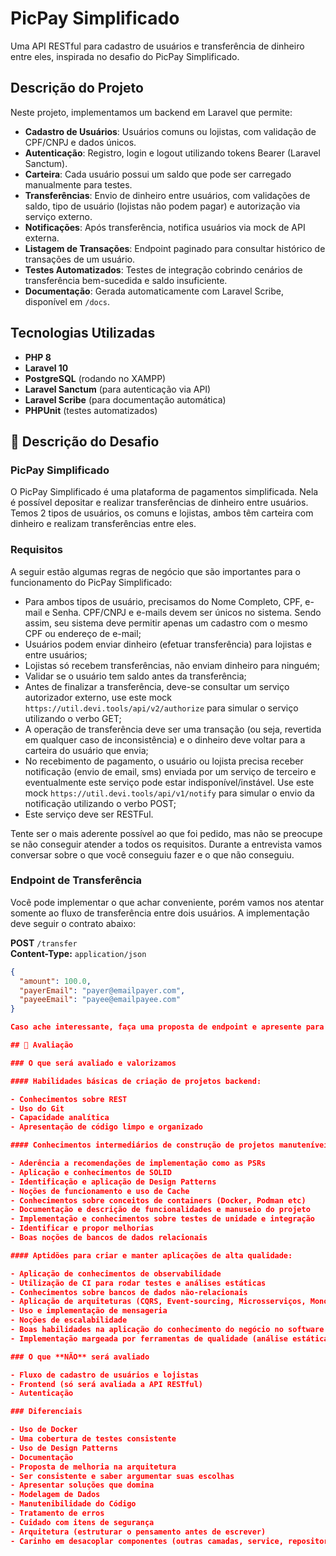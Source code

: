 # PicPay Simplificado

Uma API RESTful para cadastro de usuários e transferência de dinheiro entre eles, inspirada no desafio do PicPay Simplificado.

## Descrição do Projeto

Neste projeto, implementamos um backend em Laravel que permite:

- **Cadastro de Usuários**: Usuários comuns ou lojistas, com validação de CPF/CNPJ e dados únicos.  
- **Autenticação**: Registro, login e logout utilizando tokens Bearer (Laravel Sanctum).  
- **Carteira**: Cada usuário possui um saldo que pode ser carregado manualmente para testes.  
- **Transferências**: Envio de dinheiro entre usuários, com validações de saldo, tipo de usuário (lojistas não podem pagar) e autorização via serviço externo.  
- **Notificações**: Após transferência, notifica usuários via mock de API externa.  
- **Listagem de Transações**: Endpoint paginado para consultar histórico de transações de um usuário.  
- **Testes Automatizados**: Testes de integração cobrindo cenários de transferência bem-sucedida e saldo insuficiente.  
- **Documentação**: Gerada automaticamente com Laravel Scribe, disponível em `/docs`.

## Tecnologias Utilizadas

- **PHP 8**  
- **Laravel 10**  
- **PostgreSQL** (rodando no XAMPP)  
- **Laravel Sanctum** (para autenticação via API)  
- **Laravel Scribe** (para documentação automática)  
- **PHPUnit** (testes automatizados)

## 🔎 Descrição do Desafio

### PicPay Simplificado

O PicPay Simplificado é uma plataforma de pagamentos simplificada. Nela é possível depositar e realizar transferências de dinheiro entre usuários. Temos 2 tipos de usuários, os comuns e lojistas, ambos têm carteira com dinheiro e realizam transferências entre eles.

### Requisitos

A seguir estão algumas regras de negócio que são importantes para o funcionamento do PicPay Simplificado:

- Para ambos tipos de usuário, precisamos do Nome Completo, CPF, e-mail e Senha. CPF/CNPJ e e-mails devem ser únicos no sistema. Sendo assim, seu sistema deve permitir apenas um cadastro com o mesmo CPF ou endereço de e-mail;
- Usuários podem enviar dinheiro (efetuar transferência) para lojistas e entre usuários;
- Lojistas só recebem transferências, não enviam dinheiro para ninguém;
- Validar se o usuário tem saldo antes da transferência;
- Antes de finalizar a transferência, deve-se consultar um serviço autorizador externo, use este mock `https://util.devi.tools/api/v2/authorize` para simular o serviço utilizando o verbo GET;
- A operação de transferência deve ser uma transação (ou seja, revertida em qualquer caso de inconsistência) e o dinheiro deve voltar para a carteira do usuário que envia;
- No recebimento de pagamento, o usuário ou lojista precisa receber notificação (envio de email, sms) enviada por um serviço de terceiro e eventualmente este serviço pode estar indisponível/instável. Use este mock `https://util.devi.tools/api/v1/notify` para simular o envio da notificação utilizando o verbo POST;
- Este serviço deve ser RESTFul.

Tente ser o mais aderente possível ao que foi pedido, mas não se preocupe se não conseguir atender a todos os requisitos. Durante a entrevista vamos conversar sobre o que você conseguiu fazer e o que não conseguiu.

### Endpoint de Transferência

Você pode implementar o que achar conveniente, porém vamos nos atentar somente ao fluxo de transferência entre dois usuários. A implementação deve seguir o contrato abaixo:

**POST** `/transfer`  
**Content-Type:** `application/json`

```json
{
  "amount": 100.0,
  "payerEmail": "payer@emailpayer.com",
  "payeeEmail": "payee@emailpayee.com"
}

Caso ache interessante, faça uma proposta de endpoint e apresente para os entrevistadores.

## 📝 Avaliação

### O que será avaliado e valorizamos

#### Habilidades básicas de criação de projetos backend:

- Conhecimentos sobre REST  
- Uso do Git  
- Capacidade analítica  
- Apresentação de código limpo e organizado  

#### Conhecimentos intermediários de construção de projetos manuteníveis:

- Aderência a recomendações de implementação como as PSRs  
- Aplicação e conhecimentos de SOLID  
- Identificação e aplicação de Design Patterns  
- Noções de funcionamento e uso de Cache  
- Conhecimentos sobre conceitos de containers (Docker, Podman etc)  
- Documentação e descrição de funcionalidades e manuseio do projeto  
- Implementação e conhecimentos sobre testes de unidade e integração  
- Identificar e propor melhorias  
- Boas noções de bancos de dados relacionais  

#### Aptidões para criar e manter aplicações de alta qualidade:

- Aplicação de conhecimentos de observabilidade  
- Utilização de CI para rodar testes e análises estáticas  
- Conhecimentos sobre bancos de dados não-relacionais  
- Aplicação de arquiteturas (CQRS, Event-sourcing, Microsserviços, Monolito modular)  
- Uso e implementação de mensageria  
- Noções de escalabilidade  
- Boas habilidades na aplicação do conhecimento do negócio no software  
- Implementação margeada por ferramentas de qualidade (análise estática, PHPMD, PHPStan, PHP-CS-Fixer etc)  

### O que **NÃO** será avaliado

- Fluxo de cadastro de usuários e lojistas  
- Frontend (só será avaliada a API RESTful)  
- Autenticação  

### Diferenciais

- Uso de Docker  
- Uma cobertura de testes consistente  
- Uso de Design Patterns  
- Documentação  
- Proposta de melhoria na arquitetura  
- Ser consistente e saber argumentar suas escolhas  
- Apresentar soluções que domina  
- Modelagem de Dados  
- Manutenibilidade do Código  
- Tratamento de erros  
- Cuidado com itens de segurança  
- Arquitetura (estruturar o pensamento antes de escrever)  
- Carinho em desacoplar componentes (outras camadas, service, repository)  
